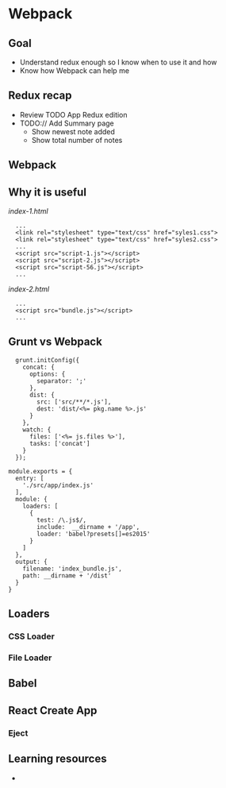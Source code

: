 # Webpack

## Goal
- Understand redux enough so I know when to use it and how
- Know how Webpack can help me

## Redux recap

- Review TODO App Redux edition
- TODO:// Add Summary page
  - Show newest note added
  - Show total number of notes

## Webpack

## Why it is useful

*index-1.html*
```
  ...
  <link rel="stylesheet" type="text/css" href="syles1.css">
  <link rel="stylesheet" type="text/css" href="syles2.css">
  ...
  <script src="script-1.js"></script>
  <script src="script-2.js"></script>
  <script src="script-56.js"></script>
  ...
```

*index-2.html*
```
  ...
  <script src="bundle.js"></script>
  ...
```

## Grunt vs Webpack

```
  grunt.initConfig({
    concat: {
      options: {
        separator: ';'
      },
      dist: {
        src: ['src/**/*.js'],
        dest: 'dist/<%= pkg.name %>.js'
      }
    },
    watch: {
      files: ['<%= js.files %>'],
      tasks: ['concat']
    }
  });
```

```
module.exports = {
  entry: [
    './src/app/index.js'
  ],
  module: {
    loaders: [
      {
        test: /\.js$/, 
        include:  __dirname + '/app',
        loader: 'babel?presets[]=es2015'
      }
    ]
  },
  output: {
    filename: 'index_bundle.js',
    path: __dirname + '/dist'
  }
}
```

## Loaders



### CSS Loader

### File Loader

## Babel



## React Create App

### Eject

## Learning resources

* []()
